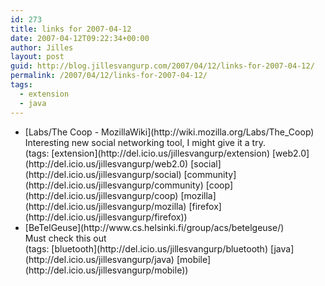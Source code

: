 ```yaml
---
id: 273
title: links for 2007-04-12
date: 2007-04-12T09:22:34+00:00
author: Jilles
layout: post
guid: http://blog.jillesvangurp.com/2007/04/12/links-for-2007-04-12/
permalink: /2007/04/12/links-for-2007-04-12/
tags:
  - extension
  - java
---
```

<ul class="delicious">
	<li>
		<div class="delicious-link">[Labs/The Coop - MozillaWiki](http://wiki.mozilla.org/Labs/The_Coop)</div>
		<div class="delicious-extended">Interesting new social networking tool, I might give it a try.</div>
		<div class="delicious-tags">(tags: [extension](http://del.icio.us/jillesvangurp/extension) [web2.0](http://del.icio.us/jillesvangurp/web2.0) [social](http://del.icio.us/jillesvangurp/social) [community](http://del.icio.us/jillesvangurp/community) [coop](http://del.icio.us/jillesvangurp/coop) [mozilla](http://del.icio.us/jillesvangurp/mozilla) [firefox](http://del.icio.us/jillesvangurp/firefox))</div>
	</li>
	<li>
		<div class="delicious-link">[BeTelGeuse](http://www.cs.helsinki.fi/group/acs/betelgeuse/)</div>
		<div class="delicious-extended">Must check this out</div>
		<div class="delicious-tags">(tags: [bluetooth](http://del.icio.us/jillesvangurp/bluetooth) [java](http://del.icio.us/jillesvangurp/java) [mobile](http://del.icio.us/jillesvangurp/mobile))</div>
	</li>
</ul>
